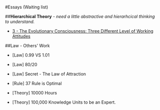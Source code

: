 #Essays (Waiting list)


##__Hierarchical Theory__ - _need a little abstractive and hierarhcical thinking to understand._
* [3 - The Evolutionary Consciousness: Three Different Level of Working Attitudes][2013-06-21-3]

[2013-06-21-3]: ./essays/3-level-of-working-con "3 - The Evolutionary Consciousness: Three Different Level of Working Attitudes"

<!--
* [1 - One: Be yourself and be original.]
* [2 - Only Two Matters of LIFE: The Life and the Work - Live to EXPERIENCE and Work to CONTRIBUTE.]
  * If you want to know what I mean, read this book - (Biography) Einstein: His Life and Universe by Walter Isaacson
* [4 - There are only Four Types of Job. - Pioneer(Explorers, Thinkers, Builders)]
* [5 - The Changing Curve(Progress): Five Type of People (TED)]
-->


##Law - Others' Work
* [Law] 0.99 VS 1.01

* [Law] 80/20

* [Law] Secret - The Law of Attraction

* [Rule] 37 Rule is Optimal

* [Theory] 10000 Hours

* [Theory] 100,000 Knowledge Units to be an Expert.


